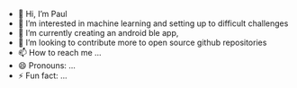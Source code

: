 - 👋 Hi, I’m Paul
- 👀 I’m interested in machine learning and setting up to difficult challenges
- 🌱 I’m currently creating an android ble app,
- 💞️ I’m looking to contribute more to open source github repositories
- 📫 How to reach me ...
- 😄 Pronouns: ...
- ⚡ Fun fact: ...

<!---
Hkwln/Hkwln is a ✨ special ✨ repository because its `README.md` (this file) appears on your GitHub profile.
You can click the Preview link to take a look at your changes.
--->
